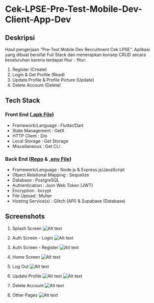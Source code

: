 # Cek-LPSE-Pre-Test-Mobile-Dev-Client-App-Dev

## Deskripsi
Hasil pengerjaan "Pre-Test Mobile Dev Recruitment Cek LPSE". Aplikasi yang dibuat bersifat Full Stack dan menerapkan konsep CRUD secara keseluruhan karena terdapat fitur - fitur:
1. Register (Create)
2. Login & Get Profile (Read)
3. Update Profile & Profile Picture (Update)
4. Delete Account (Delete)

## Tech Stack
### Front End ([.apk File](https://drive.google.com/file/d/1jdlsCZJx7wH2E0nbn3ERxhFlDqgy7BS4/view?usp=sharing))
- Framework/Language          : Flutter/Dart
- State Management            : GetX
- HTTP Client                 : Dio
- Local Storage               : Get Storage
- Miscellaneous               : Get CLI

### Back End ([Repo](https://github.com/rizkiazka99/Cek-LPSE-Pre-Test-Mobile-Dev-Back-End) & [.env File](https://drive.google.com/file/d/1PtD635OgQ_x5qvkLN8_CC6hkeK2lleC3/view?usp=sharing))
- Framework/Language          : Node.js & Express.js/JavaScript
- Object Relational Mapping   : Sequelize
- Database                    : PostgreSQL
- Authentication              : Json Web Token (JWT)
- Encryption                  : bcrypt
- File Upload                 : Multer
- Hosting Service(s)          : Glitch (API) & Supabase (Database)

## Screenshots
1. Splash Screen
![Alt text](<Splash Screens.png>)

2. Auth Screen - Login
![Alt text](<Auth Screen - Login.png>)

3. Auth Screen - Register
![Alt text](<Auth Screen - Register.png>)

4. Home Screen
![Alt text](<Home Screen.png>)

5. Log Out
![Alt text](Logout.png)

6. Update Profile
![Alt text](<Update Profile.png>)
![Alt text](<Update Profile - Cancel Confirmation (Filled State Only).png>)

7. Delete Account
![Alt text](<Delete Account.png>)

8. Other Pages
![Alt text](<4 Additional Screens.png>)